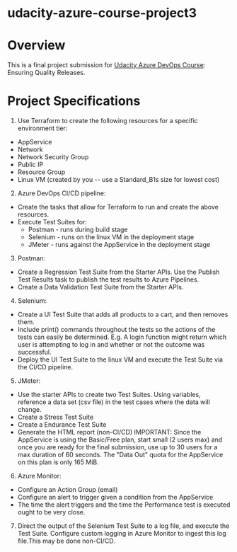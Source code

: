 # udacity-azure-course-project3

# Overview

This is a final project submission for [Udacity Azure DevOps Course](https://www.udacity.com/course/devops-engineer-for-microsoft-azure-nanodegree--nd082): Ensuring Quality Releases.

# Project Specifications

1. Use Terraform to create the following resources for a specific environment tier:

- AppService
- Network
- Network Security Group
- Public IP
- Resource Group
- Linux VM (created by you -- use a Standard_B1s size for lowest cost)

2. Azure DevOps CI/CD pipeline:

- Create the tasks that allow for Terraform to run and create the above resources.
- Execute Test Suites for:
  * Postman - runs during build stage
  * Selenium - runs on the linux VM in the deployment stage
   * JMeter - runs against the AppService in the deployment stage

3. Postman:

- Create a Regression Test Suite from the Starter APIs. Use the Publish Test Results task to publish the test results to Azure Pipelines.
- Create a Data Validation Test Suite from the Starter APIs.

4. Selenium:

- Create a UI Test Suite that adds all products to a cart, and then removes them.
- Include print() commands throughout the tests so the actions of the tests can easily be determined. E.g. A login function might return which user is attempting to log in and whether or not the outcome was successful.
- Deploy the UI Test Suite to the linux VM and execute the Test Suite via the CI/CD pipeline.

5. JMeter:

- Use the starter APIs to create two Test Suites. Using variables, reference a data set (csv file) in the test cases where the data will change.
- Create a Stress Test Suite
- Create a Endurance Test Suite
- Generate the HTML report (non-CI/CD) IMPORTANT: Since the AppService is using the Basic/Free plan, start small (2 users max) and once you are ready for the final submission, use up to 30 users for a max duration of 60 seconds. The "Data Out" quota for the AppService on this plan is only 165 MiB.

6. Azure Monitor:

- Configure an Action Group (email)
- Configure an alert to trigger given a condition from the AppService
- The time the alert triggers and the time the Performance test is executed ought to be very close.

7. Direct the output of the Selenium Test Suite to a log file, and execute the Test Suite. Configure custom logging in Azure Monitor to ingest this log file.This may be done non-CI/CD.
